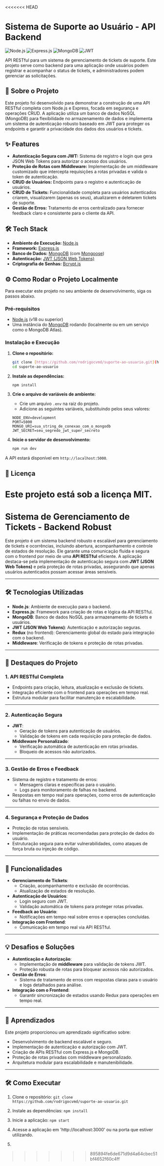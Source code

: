 <<<<<<< HEAD
# Sistema de Suporte ao Usuário - API Backend

![Node.js](https://img.shields.io/badge/Node.js-339933?style=for-the-badge&logo=nodedotjs&logoColor=white)
![Express.js](https://img.shields.io/badge/Express.js-000000?style=for-the-badge&logo=express&logoColor=white)
![MongoDB](https://img.shields.io/badge/MongoDB-47A248?style=for-the-badge&logo=mongodb&logoColor=white)
![JWT](https://img.shields.io/badge/JWT-000000?style=for-the-badge&logo=jsonwebtokens&logoColor=white)

API RESTful para um sistema de gerenciamento de tickets de suporte. Este projeto serve como backend para uma aplicação onde usuários podem registrar e acompanhar o status de tickets, e administradores podem gerenciar as solicitações.

## 🚀 Sobre o Projeto

Este projeto foi desenvolvido para demonstrar a construção de uma API RESTful completa com Node.js e Express, focada em segurança e operações CRUD. A aplicação utiliza um banco de dados NoSQL (MongoDB) para flexibilidade no armazenamento de dados e implementa um sistema de autenticação robusto baseado em JWT para proteger os endpoints e garantir a privacidade dos dados dos usuários e tickets.

## ✨ Features

* **Autenticação Segura com JWT:** Sistema de registro e login que gera JSON Web Tokens para autorizar o acesso dos usuários.
* **Proteção de Rotas com Middleware:** Implementação de um middleware customizado que intercepta requisições a rotas privadas e valida o token de autenticação.
* **CRUD de Usuários:** Endpoints para o registro e autenticação de usuários.
* **CRUD de Tickets:** Funcionalidade completa para usuários autenticados criarem, visualizarem (apenas os seus), atualizarem e deletarem tickets de suporte.
* **Gestão de Erros:** Tratamento de erros centralizado para fornecer feedback claro e consistente para o cliente da API.

## 🛠️ Tech Stack

* **Ambiente de Execução:** [Node.js](https://nodejs.org/en/)
* **Framework:** [Express.js](https://expressjs.com/)
* **Banco de Dados:** [MongoDB](https://www.mongodb.com/) (com [Mongoose](https://mongoosejs.com/))
* **Autenticação:** [JWT (JSON Web Tokens)](https://jwt.io/)
* **Criptografia de Senhas:** [Bcrypt.js](https://github.com/dcodeIO/bcrypt.js)

## ⚙️ Como Rodar o Projeto Localmente

Para executar este projeto no seu ambiente de desenvolvimento, siga os passos abaixo.

### Pré-requisitos

* [Node.js](https://nodejs.org/en/) (v18 ou superior)
* Uma instância do [MongoDB](https://www.mongodb.com/try/download/community) rodando (localmente ou em um serviço como o MongoDB Atlas).

### Instalação e Execução

1.  **Clone o repositório:**
    ```bash
    git clone [https://github.com/rodrigocvmd/suporte-ao-usuario.git](https://github.com/rodrigocvmd/suporte-ao-usuario.git)
    cd suporte-ao-usuario
    ```

2.  **Instale as dependências:**
    ```bash
    npm install
    ```

3.  **Crie o arquivo de variáveis de ambiente:**
    * Crie um arquivo `.env` na raiz do projeto.
    * Adicione as seguintes variáveis, substituindo pelos seus valores:
    ```env
    NODE_ENV=development
    PORT=5000
    MONGO_URI=sua_string_de_conexao_com_o_mongodb
    JWT_SECRET=seu_segredo_jwt_super_secreto
    ```

4.  **Inicie o servidor de desenvolvimento:**
    ```bash
    npm run dev
    ```

A API estará disponível em `http://localhost:5000`.

## 📄 Licença

Este projeto está sob a licença MIT.
=======
# Sistema de Gerenciamento de Tickets - Backend Robust

Este projeto é um sistema backend robusto e escalável para gerenciamento de tickets e ocorrências, incluindo abertura, acompanhamento e controle de estados de resolução. Ele garante uma comunicação fluida e segura com o frontend por meio de uma **API RESTful** eficiente. A aplicação destaca-se pela implementação de autenticação segura com **JWT (JSON Web Tokens)** e pela proteção de rotas privadas, assegurando que apenas usuários autenticados possam acessar áreas sensíveis.

---

## 🛠️ Tecnologias Utilizadas

- **Node.js**: Ambiente de execução para o backend.
- **Express.js**: Framework para criação de rotas e lógica da API RESTful.
- **MongoDB**: Banco de dados NoSQL para armazenamento de tickets e usuários.
- **JWT (JSON Web Tokens)**: Autenticação e autorização seguras.
- **Redux** (no frontend): Gerenciamento global do estado para integração com o backend.
- **Middleware**: Verificação de tokens e proteção de rotas privadas.

---

## 🌟 Destaques do Projeto

### 1. **API RESTful Completa**
- Endpoints para criação, leitura, atualização e exclusão de tickets.
- Integração eficiente com o frontend para operações em tempo real.
- Estrutura modular para facilitar manutenção e escalabilidade.

---

### 2. **Autenticação Segura**
- **JWT**:
  - Geração de tokens para autenticação de usuários.
  - Validação de tokens em cada requisição para proteção de dados.
- **Middleware Personalizado**:
  - Verificação automática de autenticação em rotas privadas.
  - Bloqueio de acessos não autorizados.

---

### 3. **Gestão de Erros e Feedback**
- Sistema de registro e tratamento de erros:
  - Mensagens claras e específicas para o usuário.
  - Logs para monitoramento de falhas no backend.
- Respostas em tempo real para operações, como erros de autenticação ou falhas no envio de dados.

---

### 4. **Segurança e Proteção de Dados**
- Proteção de rotas sensíveis.
- Implementação de práticas recomendadas para proteção de dados do usuário.
- Estruturação segura para evitar vulnerabilidades, como ataques de força bruta ou injeção de código.

---

## 🚀 Funcionalidades

- **Gerenciamento de Tickets**:
  - Criação, acompanhamento e exclusão de ocorrências.
  - Atualização de estados de resolução.
- **Autenticação de Usuários**:
  - Login seguro com JWT.
  - Validação automática de tokens para proteger rotas privadas.
- **Feedback ao Usuário**:
  - Notificações em tempo real sobre erros e operações concluídas.
- **Integração com Frontend**:
  - Comunicação em tempo real via API RESTful.

---

## 💡 Desafios e Soluções

- **Autenticação e Autorização**:
  - Implementação de **middleware** para validação de tokens JWT.
  - Proteção robusta de rotas para bloquear acessos não autorizados.
- **Gestão de Erros**:
  - Sistema de tratamento de erros com respostas claras para o usuário e logs detalhados para análise.
- **Integração com o Frontend**:
  - Garantir sincronização de estados usando Redux para operações em tempo real.

---

## 📝 Aprendizados

Este projeto proporcionou um aprendizado significativo sobre:
- Desenvolvimento de backend escalável e seguro.
- Implementação de autenticação e autorização com JWT.
- Criação de APIs RESTful com Express.js e MongoDB.
- Proteção de rotas privadas com middleware personalizado.
- Arquitetura modular para escalabilidade e manutenibilidade.

---

## 🛠️ Como Executar

1. Clone o repositório:
   `git clone https://github.com/rodrigocvmd/suporte-ao-usuario.git`

2. Instale as dependências:
   `npm install`

3. Inicie a aplicação:
   `npm start`

4. Acesse a aplicação em 'http://localhost:3000' ou na porta que estiver utilizando.
5. 
>>>>>>> 895894fe6de671d9d4a64cbec51bf4652f60c4ff
